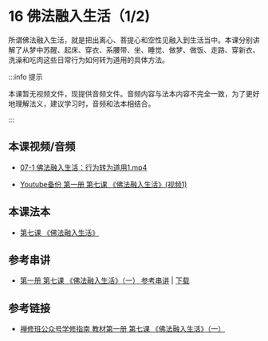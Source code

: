 # 16 佛法融入生活（1/2)

所谓佛法融入生活，就是把出离心、菩提心和空性见融入到生活当中。本课分别讲解了从梦中苏醒、起床、穿衣、系腰带、坐、睡觉、做梦、做饭、走路、穿新衣、洗澡和吃肉这些日常行为如何转为道用的具体方法。

:::info 提示

本课暂无视频文件，现提供音频文件。音频内容与法本内容不完全一致，为了更好地理解法义，建议学习时，音频和法本相结合。

:::

## 本课视频/音频

* [07-1 佛法融入生活：行为转为道用1.mp4](https://f.huidengchanxiu.net/jmy/%e6%85%a7%e7%81%af%e7%a6%85%e4%bf%ae%e8%af%be/%e6%85%a7%e7%81%af%e7%a6%85%e4%bf%ae%e8%af%be%e7%ac%ac%e4%b8%80%e5%86%8c/07-1%20%e4%bd%9b%e6%b3%95%e8%9e%8d%e5%85%a5%e7%94%9f%e6%b4%bb%ef%bc%9a%e8%a1%8c%e4%b8%ba%e8%bd%ac%e4%b8%ba%e9%81%93%e7%94%a81.mp4)

* [Youtube备份 第一册 第七课 《佛法融入生活》(视频1)](https://www.youtube.com/watch?v=I06Nxdzd1V8&list=PL7aUyQTIJqAhB-EbnDWQDLmq1BJxa4CWq&index=17)
  
## 本课法本

* [第七课 《佛法融入生活》](/books/b1/1-07)

## 参考串讲

* [第一册 第七课 《佛法融入生活》（一） 参考串讲](http://view.officeapps.live.com/op/view.aspx?src=https://f.huidengchanxiu.net/hdv/f/up/慧灯禅修班第1册第7课-佛法融入生活一.pptx) | [下载](https://f.huidengchanxiu.net/hdv/f/up/慧灯禅修班第1册第7课-佛法融入生活一.pptx)

## 参考链接

* [禅修班公众号学修指南 教材第一册 第七课 《佛法融入生活》（一）](https://mp.weixin.qq.com/s?__biz=MzI2NTQ1NDcxNg==&mid=100001935&idx=1&sn=54f18099e7bd328da05d33e7dce61ef0&scene=19#wechat_redirect)
